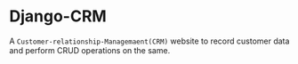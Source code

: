 # Django-CRM

A `Customer-relationship-Managemaent(CRM)` website to record customer data and perform CRUD operations on the same.
